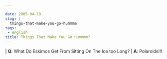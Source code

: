 ```yaml
---

date: 2005-04-18
slug: |
  things-that-make-you-go-hummmm
tags:
 - english
title: Things That Make You Go Hummmm?
---
```


| **Q**: What Do Eskimos Get From Sitting On The Ice too Long?
| **A**: Polaroids!!!
